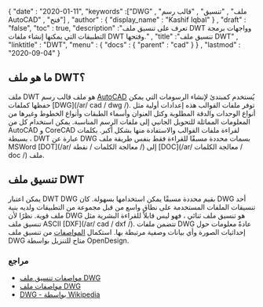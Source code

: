 {
  "date" : "2020-01-11",
  "keywords" :["DWG" , "ملف" , "تنسيق" , "قالب رسم AutoCAD" , "فتح"] ,
  "author" : {
    "display_name" : "Kashif Iqbal"
} ,
  "draft" : "false",
  "toc" : true,
  "description" :"تعرف على تنسيق ملف DWT وواجهات برمجة التطبيقات التي يمكنها إنشاء ملفات DWT وفتحها." ,
  "title" :"تنسيق ملف DWT" ,
  "linktitle" : "DWT",
  "menu" : {
    "docs" : {
      "parent" : "cad"
}
} ,
  "lastmod" : "2020-09-04"
}

## ما هو ملف DWT؟

ملف DWT هو ملف قالب رسم [AutoCAD](https://www.autodesk.com/) يُستخدم كمبتدئ لإنشاء الرسومات التي يمكن حفظها كملفات [DWG](/ar/ cad / dwg /). توفر ملفات القوالب هذه إعدادات أولية مثل أنواع الوحدات والدقة المطلوبة وكتل العنوان وأسماء الطبقات وأنواع الخطوط وغيرها من المعلومات المماثلة للتحويل الجانبي إلى ملفات الرسم المناسبة. يمكن استخدام كل من AutoCAD و CoreCAD لقراءة ملفات القوالب والاستفادة منها بشكل أكبر. بكلمات بسيطة ، DWT عبارة عن DWG بسمات محددة مسبقًا للقراءة فقط بنفس طريقة ملف MSWord [DOT](/ar/ معالجة الكلمات / نقطة /) إلى [DOC](/ar/ معالجة الكلمات / doc /) ملف.

## تنسيق ملف DWT

يمكن اعتبار DWT DWG بقيم محددة مسبقًا يمكن استخدامها بسهولة. كان DWG أحد تنسيقات الملفات المستخدمة على نطاق واسع من قبل مجموعة من التطبيقات ولديه بنية ملف قوية. نظرًا لأن DWG هو تنسيق ملف ثنائي ، فهو ليس قابلاً للقراءة البشرية مثل تنسيق ملف ASCII [DXF](/ar/ cad / dxf /). تتضمن ملفات DWG عادةً معلومات حول إحداثيات الصورة وأي بيانات وصفية مرتبطة بها. استكمال [المواصفات](https://www.opendesign.com/files/guestdownloads/OpenDesign_Specification_for_.dwg_files.pdf) من تنسيق ملف DWG متاح للتنزيل بواسطة OpenDesign.

### مراجع

* [مواصفات تنسيق ملف DWG](https://www.opendesign.com/files/guestdownloads/OpenDesign_Specification_for_.dwg_files.pdf)
* [مواصفات ملف DWG](https://www.scan2cad.com/dwg/file-spec/)
* [DWG - بواسطة Wikipedia](https://en.wikipedia.org/wiki/.dwg)

